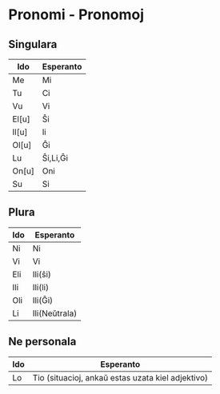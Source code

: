 # Pronomi - Pronomoj

## Singulara

| Ido   | Esperanto |
| ----- | --------- |
| Me    | Mi        |
| Tu    | Ci        |
| Vu    | Vi        |
| El[u] | Ŝi        |
| Il[u] | li        |
| Ol[u] | Ĝi        |
| Lu    | Ŝi,Li,Ĝi  |
| On[u] | Oni       |
| Su    | Si        |

## Plura

| Ido | Esperanto     |
| --- | ------------- |
| Ni  | Ni            |
| Vi  | Vi            |
| Eli | Ili(ŝi)       |
| Ili | Ili(li)       |
| Oli | Ili(Ĝi)       |
| Li  | Ili(Neŭtrala) |

## Ne personala

| Ido | Esperanto                                         |
| --- | ------------------------------------------------- |
| Lo  | Tio (situacioj, ankaŭ estas uzata kiel adjektivo) |

